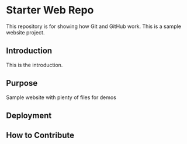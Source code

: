 # Starter Web Repo

This repository is for showing how Git and GitHub work. This is a sample website project.

## Introduction

This is the introduction. 

## Purpose

Sample website with plenty of files for demos

## Deployment 

## How to Contribute



